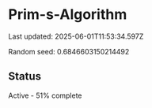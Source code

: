 # Prim-s-Algorithm

Last updated: 2025-06-01T11:53:34.597Z

Random seed: 0.6846603150214492

## Status

Active - 51% complete